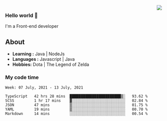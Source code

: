 <img align='right' src="https://github-readme-stats.vercel.app/api?username=jumodada&show_icons=true&theme=vue">

### Hello world 👋

I'm a Front-end developer 
    
## About
-  **Learning :** Java | NodeJs
-  **Languages :** Javascript | Java
-  **Hobbies:** Dota | The Legend of Zelda

### My code time

<!--START_SECTION:waka-->
```text
Week: 07 July, 2021 - 13 July, 2021

TypeScript   42 hrs 28 mins  ███████████████████████▒░   93.62 % 
SCSS         1 hr 17 mins    ▓░░░░░░░░░░░░░░░░░░░░░░░░   02.84 % 
JSON         47 mins         ▒░░░░░░░░░░░░░░░░░░░░░░░░   01.75 % 
YAML         19 mins         ▒░░░░░░░░░░░░░░░░░░░░░░░░   00.70 % 
Markdown     14 mins         ░░░░░░░░░░░░░░░░░░░░░░░░░   00.54 % 
```
<!--END_SECTION:waka-->
